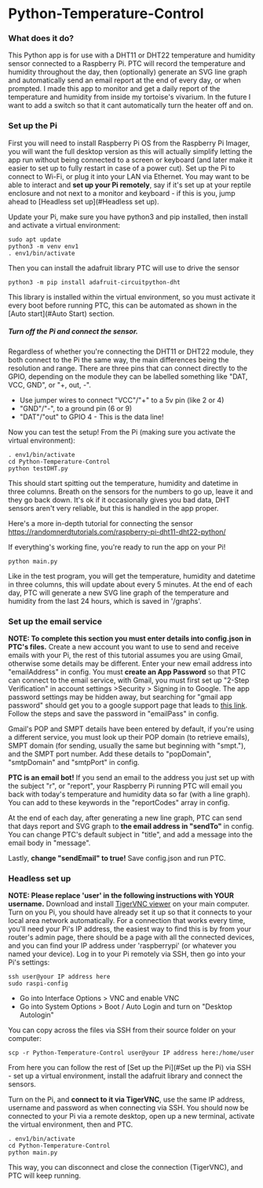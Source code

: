 # Python-Temperature-Control

### What does it do?

This Python app is for use with a DHT11 or DHT22 temperature and humidity sensor connected to a Raspberry Pi. PTC will record the temperature and humidity throughout the day, then (optionally) generate an SVG line graph and automatically send an email report at the end of every day, or when prompted. I made this app to monitor and get a daily report of the temperature and humidity from inside my tortoise's vivarium. In the future I want to add a switch so that it cant automatically turn the heater off and on.

### Set up the Pi

First you will need to install Raspberry Pi OS from the Raspberry Pi Imager, you will want the full desktop version as this will actually simplify letting the app run without being connected to a screen or keyboard (and later make it easier to set up to fully restart in case of a power cut). Set up the Pi to connect to Wi-Fi, or plug it into your LAN via Ethernet. You may want to be able to interact and **set up your Pi remotely**, say if it's set up at your reptile enclosure and not next to a monitor and keyboard - if this is you, jump ahead to [Headless set up](#Headless set up).

Update your Pi, make sure you have python3 and pip installed, then install and activate a virtual environment:
```
sudo apt update
python3 -m venv env1
. env1/bin/activate
```
Then you can install the adafruit library PTC will use to drive the sensor
```
python3 -m pip install adafruit-circuitpython-dht
```
This library is installed within the virtual environment, so you must activate it every boot before running PTC, this can be automated as shown in the [Auto start](#Auto Start) section.

##### Turn off the Pi and connect the sensor.
Regardless of whether you're connecting the DHT11 or DHT22 module, they both connect to the Pi the same way, the main differences being the resolution and range. There are three pins that can connect directly to the GPIO, depending on the module they can be labelled something like "DAT, VCC, GND", or "+, out, -". 
- Use jumper wires to connect "VCC"/"+" to a 5v pin (like 2 or 4)
- "GND"/"-", to a ground pin (6 or 9)
- "DAT"/"out" to GPIO 4 - This is the data line!

Now you can test the setup!
From the Pi (making sure you activate the virtual environment):
```
. env1/bin/activate
cd Python-Temperature-Control
python testDHT.py
```
This should start spitting out the temperature, humidity and datetime in three columns. Breath on the sensors for the numbers to go up, leave it and they go back down. It's ok if it occasionally gives you bad data, DHT sensors aren't very reliable, but this is handled in the app proper.

Here's a more in-depth tutorial for connecting the sensor
https://randomnerdtutorials.com/raspberry-pi-dht11-dht22-python/

If everything's working fine, you're ready to run the app on your Pi!
```
python main.py
```
Like in the test program, you will get the temperature, humidity and datetime in three columns, this will update about every 5 minutes. At the end of each day, PTC will generate a new SVG line graph of the temperature and humidity from the last 24 hours, which is saved in '/graphs'.

### Set up the email service

**NOTE: To complete this section you must enter details into config.json in PTC's files.**
Create a new account you want to use to send and receive emails with your Pi, the rest of this tutorial assumes you are using Gmail, otherwise some details may be different. Enter your new email address into "emailAddress" in config. 
You must **create an App Password** so that PTC can connect to the email service, with Gmail, you must first set up "2-Step Verification" in account settings >Security > Signing in to Google. The app password settings may be hidden away, but searching for "gmail app password" should get you to a google support page that leads to [this link](https://myaccount.google.com/apppasswords). Follow the steps and save the password in "emailPass" in config.

Gmail's POP and SMPT details have been entered by default, if you're using a different service, you must look up their POP domain (to retrieve emails), SMPT domain (for sending, usually the same but beginning with "smpt."), and the SMPT port number. Add these details to "popDomain", "smtpDomain" and "smtpPort" in config.

**PTC is an email bot!** If you send an email to the address you just set up with the subject "r", or "report", your Raspberry Pi running PTC will email you back with today's temperature and humidity data so far (with a line graph). You can add to these keywords in the "reportCodes" array in config.

At the end of each day, after generating a new line graph, PTC can send that days report and SVG graph to **the email address in "sendTo"** in config.
You can change PTC's default subject in "title", and add a message into the email body in "message".

Lastly, **change "sendEmail" to true!** Save config.json and run PTC.

### Headless set up

**NOTE: Please replace 'user' in the following instructions with YOUR username.**
Download and install [TigerVNC viewer](https://tigervnc.org/) on your main computer.
Turn on you Pi, you should have already set it up so that it connects to your local area network automatically. For a connection that works every time, you'll need your Pi's IP address, the easiest way to find this is by from your router's admin page, there should be a page with all the connected devices, and you can find your IP address under 'raspberrypi' (or whatever you named your device).
Log in to your Pi remotely via SSH, then go into your Pi's settings:
```
ssh user@your IP address here
sudo raspi-config
```
- Go into Interface Options > VNC
  and enable VNC
- Go into System Options > Boot / Auto Login
  and turn on "Desktop Autologin"

You can copy across the files via SSH from their source folder on your computer:
```
scp -r Python-Temperature-Control user@your IP address here:/home/user
```
From here you can follow the rest of [Set up the Pi](#Set up the Pi) via SSH - set up a virtual environment, install the adafruit library and connect the sensors.

Turn on the Pi, and **connect to it via TigerVNC**, use the same IP address, username and password as when connecting via SSH. You should now be connected to your Pi via a remote desktop, open up a new terminal, activate the virtual environment, then and PTC.
```
. env1/bin/activate
cd Python-Temperature-Control
python main.py
```
This way, you can disconnect and close the connection (TigerVNC), and PTC will keep running.
